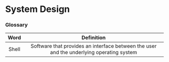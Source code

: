 # System Design

### Glossary

| Word | Definition|
|:----:|:---------:|
| Shell | Software that provides an interface between the user and the underlying operating system | 
